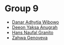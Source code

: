 # Group 9

- [Danar Adhytia Wibowo](https://github.com/danaradhytia)
- [Deeon Yaksa Anugrah](https://github.com/skuuzie)
- [Hans Naufal Granito](https://github.com/hng011)
- [Zahwa Genoveva](https://github.com/Awaviviana09)